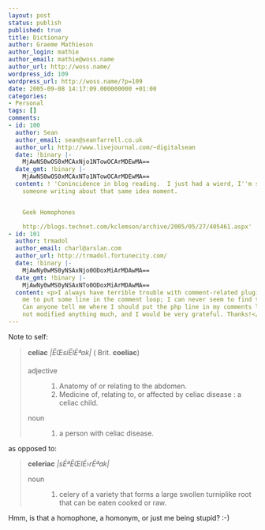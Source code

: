 ```yaml
---
layout: post
status: publish
published: true
title: Dictionary
author: Graeme Mathieson
author_login: mathie
author_email: mathie@woss.name
author_url: http://woss.name/
wordpress_id: 109
wordpress_url: http://woss.name/?p=109
date: 2005-09-08 14:17:09.000000000 +01:00
categories:
- Personal
tags: []
comments:
- id: 100
  author: Sean
  author_email: sean@seanfarrell.co.uk
  author_url: http://www.livejournal.com/~digitalsean
  date: !binary |-
    MjAwNS0wOS0xMCAxNjo1NTowOCArMDEwMA==
  date_gmt: !binary |-
    MjAwNS0wOS0xMCAxNTo1NTowOCArMDEwMA==
  content: ! 'Conincidence in blog reading.  I just had a wierd, I''m sure I read
    someone writing about that same idea moment.


    Geek Homophones

    http://blogs.technet.com/kclemson/archive/2005/05/27/405461.aspx'
- id: 101
  author: trmadol
  author_email: charl@arslan.com
  author_url: http://trmadol.fortunecity.com/
  date: !binary |-
    MjAwNy0wMS0yNSAxNjo0ODoxMiArMDAwMA==
  date_gmt: !binary |-
    MjAwNy0wMS0yNSAxNTo0ODoxMiArMDAwMA==
  content: <p>I always have terrible trouble with comment-related plugins that require
    me to put some line in the comment loop; I can never seem to find the right spot.
    Can anyone tell me where I should put the php line in my comments loop? I haven
    not modified anything much, and I would be very grateful. Thanks!</p>
---
```

Note to self:

<blockquote>
<strong>celiac</strong> <em>|ËŒsiËlÉªak|</em> ( Brit. <strong>coeliac</strong>)
<dl>
<dt>adjective</dt>
<dd><ol>
	<li>Anatomy of or relating to the abdomen.</li>
        <li>Medicine of, relating to, or affected by celiac disease : a celiac child.</li>
</ol></dd>
<dt>noun</dt>
<dd><ol><li>a person with celiac disease.</li></ol></dd>
</dl>
</blockquote>

as opposed to:

<blockquote>
<strong>celeriac</strong> <em>|sÉªËŒlÉ›rÉªak|</em>
<dl><dt>noun</dt>
<dd><ol><li>celery of a variety that forms a large swollen turniplike root that can be eaten cooked or raw.</li></ol></dd></dl>
</blockquote>

Hmm, is that a homophone, a homonym, or just me being stupid? :-)
